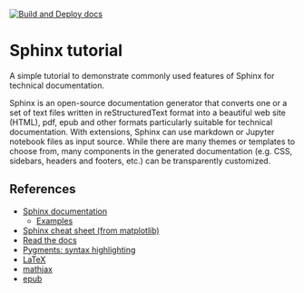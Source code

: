 [![Build and Deploy docs](https://github.com/schuang/sphinx-tutorial/actions/workflows/deploy.yml/badge.svg)](https://github.com/schuang/sphinx-tutorial/actions/workflows/deploy.yml)

# Sphinx tutorial

A simple tutorial to demonstrate commonly used features of Sphinx for
technical documentation.

Sphinx is an open-source documentation generator that converts one or
a set of text files written in reStructuredText format into a
beautiful web site (HTML), pdf, epub and other formats particularly
suitable for technical documentation. With extensions, Sphinx can use
markdown or Jupyter notebook files as input source. While there are
many themes or templates to choose from, many components in the
generated documentation (e.g. CSS, sidebars, headers and footers,
etc.) can be transparently customized.

## References

- [Sphinx documentation](http://www.sphinx-doc.org/en/master/)
   - [Examples](http://www.sphinx-doc.org/en/master/examples.html)
- [Sphinx cheat sheet (from matplotlib)](https://matplotlib.org/sampledoc/cheatsheet.html) 
- [Read the docs](https://readthedocs.org/)
- [Pygments: syntax highlighting](http://pygments.org/docs/)
- [LaTeX](https://www.latex-project.org/)
- [mathjax](https://www.mathjax.org/)
- [epub](https://en.wikipedia.org/wiki/EPUB)
